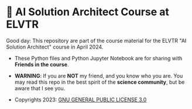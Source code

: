 # 🌻 AI Solution Architect Course at ELVTR

Good day: This repository are part of the course material for the ELVTR "AI Solution Architect" course in April 2024. 

- These Python files and Python Jupyter Notebook are for sharing with **Friends in the course**. 

- **WARNING**: If you are **NOT** my friend, and you know who you are. You may read this repo in the best spirit of the **science community**, but be aware that I see you.

- Copyrights 2023: [GNU GENERAL PUBLIC LICENSE 3.0](https://www.gnu.org/licenses/gpl-3.0.en.html#license-text)